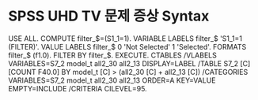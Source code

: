 # SPSS UHD TV 문제 증상 Syntax


USE ALL. 
COMPUTE filter_$=(S1_1=1). 
VARIABLE LABELS filter_$ 'S1_1=1 (FILTER)'. 
VALUE LABELS filter_$ 0 'Not Selected' 1 'Selected'. 
FORMATS filter_$ (f1.0). 
FILTER BY filter_$. 
EXECUTE. 
CTABLES 
  /VLABELS VARIABLES=S7_2 model_t all2_30 all2_13 DISPLAY=LABEL 
  /TABLE S7_2 [C][COUNT F40.0] BY model_t [C] > (all2_30 [C] + all2_13 [C]) 
  /CATEGORIES VARIABLES=S7_2 model_t all2_30 all2_13 ORDER=A KEY=VALUE EMPTY=INCLUDE 
  /CRITERIA CILEVEL=95.